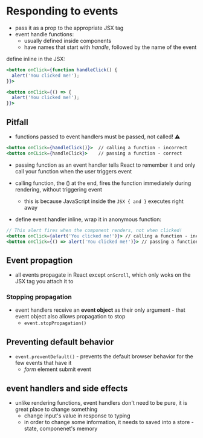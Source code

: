 # Responding to events

- pass it as a prop to the appropriate JSX tag
- event handle functions:
  - usually defined inside components
  - have names that start with _handle_, followed by the name of the event

define inline in the JSX:

```jsx
<button onClick={function handleClick() {
  alert('You clicked me!');
}}>
```

```jsx
<button onClick={() => {
  alert('You clicked me!');
}}>
```

## Pitfall

- functions passed to event handlers must be passed, not called! :warning:

```jsx
<button onClick={handleClick()}>  // calling a function - incorrect
<button onCLick={handleClick}>    // passing a function - correct
```

- passing function as an event handler tells React to remember it and only call your function when the user triggers event
- calling function, the () at the end, fires the function immediately during rendering, without triggering event

  - this is because JavaScript inside the `JSX { and }` executes right away

- define event handler inline, wrap it in anonymous function:

```jsx
// This alert fires when the component renders, not when clicked!
<button onClick={alert('You clicked me!')}> // calling a function - incorrect
<button onClick={() => alert('You clicked me!')}> // passing a function - correct
```

## Event propagtion

- all events propagate in React except `onScroll`, which only woks on the JSX tag you attach it to

### Stopping propagation

- event handlers receive an **event object** as their only argument - that event object also allows propagation to stop
  - `event.stopPropagation()`

## Preventing default behavior

- `event.preventDefault()` - prevents the default browser behavior for the few events that have it
  - _form_ element submit event

## event handlers and side effects

- unlike rendering functions, event handlers don't need to be pure, it is great place to change something
  - change input's value in response to typing
  - in order to change some information, it needs to saved into a store - state, componenet's memory
